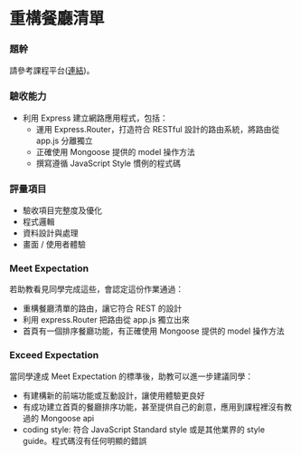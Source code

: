 # 重構餐廳清單

### 題幹
請參考課程平台([連結](https://lighthouse.alphacamp.co/courses/42/assignments/1039))。

### 驗收能力
* 利用 Express 建立網路應用程式，包括：
  * 運用 Express.Router，打造符合 RESTful 設計的路由系統，將路由從 app.js 分離獨立
  * 正確使用 Mongoose 提供的 model 操作方法
  * 撰寫遵循 JavaScript Style 慣例的程式碼
### 評量項目
* 驗收項目完整度及優化
* 程式邏輯
* 資料設計與處理
* 畫面 / 使用者體驗
### Meet Expectation
若助教看見同學完成這些，會認定這份作業通過：
* 重構餐廳清單的路由，讓它符合 REST 的設計
* 利用 express.Router 把路由從 app.js 獨立出來
* 首頁有一個排序餐廳功能，有正確使用 Mongoose 提供的 model 操作方法
### Exceed Expectation
當同學達成 Meet Expectation 的標準後，助教可以進一步建議同學：
* 有建構新的前端功能或互動設計，讓使用體驗更良好
* 有成功建立首頁的餐廳排序功能，甚至提供自己的創意，應用到課程裡沒有教過的 Mongoose api
* coding style: 符合 JavaScript Standard style 或是其他業界的 style guide。程式碼沒有任何明顯的錯誤